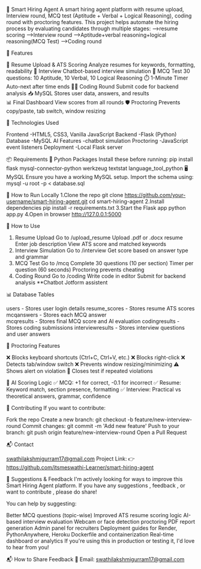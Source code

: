 🧠 Smart Hiring Agent
A smart hiring agent platform with resume upload, Interview round, MCQ test (Aptitude + Verbal + Logical Reasoning), coding round with proctoring features. 
This project helps automate the hiring process by evaluating candidates through multiple stages: 
-->resume scoring
-->Interview round
-->Aptitude+verbal reasoning+logical reasoning(MCQ Test)
-->Coding round

🚀 Features

📄 Resume Upload & ATS Scoring
     Analyze resumes for keywords, formatting, readability
🤖 Interview
      Chatbot-based interview simulation
🧮 MCQ Test
    30 questions: 10 Aptitude, 10 Verbal, 10 Logical Reasoning
    ⏱️ 1-Minute Timer
     Auto-next after time ends
🧑‍💻 Coding Round
     Submit code for backend analysis
📥 MySQL
     Stores user data, answers, and results     
📊 Final Dashboard
     View scores from all rounds
🛡️ Proctoring
     Prevents copy/paste, tab switch, window resizing


🧰 Technologies Used

Frontend           -HTML5, CSS3, Vanilla JavaScript
Backend            -Flask (Python)
Database           -MySQL
AI Features        -chatbot simulation
Proctoring         -JavaScript event listeners
Deployment         -Local Flask server


📦 Requirements
🔧 Python Packages
Install these before running:
pip install flask mysql-connector-python werkzeug textstat language_tool_python
🖥️ MySQL
Ensure you have a working MySQL setup. Import the schema using:
mysql -u root -p < database.sql

🧪 How to Run Locally
1.Clone the repo
git clone https://github.com/your-username/smart-hiring-agent.git 
cd smart-hiring-agent
2.Install dependencies
pip install -r requirements.txt
3.Start the Flask app
python app.py
4.Open in browser
http://127.0.0.1:5000

🧪 How to Use
1. Resume Upload
      Go to /upload_resume
      Upload .pdf or .docx resume
      Enter job description
      View ATS score and matched keywords
2. Interview Simulation
      Go to /interview
      Get score based on answer type and grammar  
3. MCQ Test
      Go to /mcq
      Complete 30 questions (10 per section)
      Timer per question (60 seconds)
      Proctoring prevents cheating
4. Coding Round
      Go to /coding
      Write code in editor
      Submit for backend analysis
**Chatbot
      Jotform assistent

📊 Database Tables

users                   - Stores user login details
resume_scores           - Stores resume ATS scores
mcqanswers              - Stores each MCQ answer             
mcqresults              - Stores final MCQ score and AI evaluation
codingresults           - Stores coding submissions
interviewresults        - Stores interview questions and user answers


🧪 Proctoring Features

❌ Blocks keyboard shortcuts (Ctrl+C, Ctrl+V, etc.)
❌ Blocks right-click
❌ Detects tab/window switch
❌ Prevents window resizing/minimizing
⚠️ Shows alert on violation
🚫 Closes test if repeated violations


🧠 AI Scoring Logic
✅ MCQ: +1 for correct, -0.1 for incorrect
✅ Resume: Keyword match, section presence, formatting
✅ Interview: Practical vs theoretical answers, grammar, confidence


🧾 Contributing
If you want to contribute:

Fork the repo
Create a new branch:
git checkout -b feature/new-interview-round
Commit changes:
git commit -m 'Add new feature'
Push to your branch:
git push origin feature/new-interview-round
Open a Pull Request

📬 Contact

swathilakshmigurram17@gmail.com
Project Link:
👉 https://github.com/itsmeswathi-Learner/smart-hiring-agent



🤝 Suggestions & Feedback
I'm actively looking for ways to improve this Smart Hiring Agent platform. If you have any suggestions , feedback , or want to contribute , please do share!

You can help by suggesting:

Better MCQ questions (topic-wise)
Improved ATS resume scoring logic
AI-based interview evaluation
Webcam or face detection proctoring
PDF report generation
Admin panel for recruiters
Deployment guides for Render, PythonAnywhere, Heroku
Dockerfile and containerization
Real-time dashboard or analytics
If you're using this in production or testing it, I'd love to hear from you!

📬 How to Share Feedback
📨 Email:
swathilakshmigurram17@gmail.com

